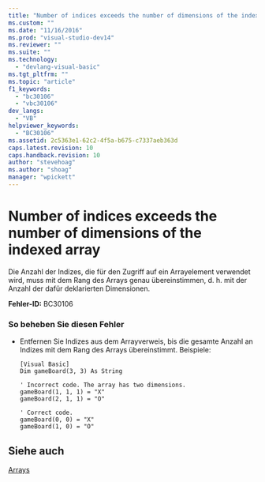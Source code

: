 ```yaml
---
title: "Number of indices exceeds the number of dimensions of the indexed array | Microsoft Docs"
ms.custom: ""
ms.date: "11/16/2016"
ms.prod: "visual-studio-dev14"
ms.reviewer: ""
ms.suite: ""
ms.technology: 
  - "devlang-visual-basic"
ms.tgt_pltfrm: ""
ms.topic: "article"
f1_keywords: 
  - "bc30106"
  - "vbc30106"
dev_langs: 
  - "VB"
helpviewer_keywords: 
  - "BC30106"
ms.assetid: 2c5363e1-62c2-4f5a-b675-c7337aeb363d
caps.latest.revision: 10
caps.handback.revision: 10
author: "stevehoag"
ms.author: "shoag"
manager: "wpickett"
---
```

# Number of indices exceeds the number of dimensions of the indexed array
Die Anzahl der Indizes, die für den Zugriff auf ein Arrayelement verwendet wird, muss mit dem Rang des Arrays genau übereinstimmen, d. h. mit der Anzahl der dafür deklarierten Dimensionen.  
  
 **Fehler\-ID:** BC30106  
  
### So beheben Sie diesen Fehler  
  
-   Entfernen Sie Indizes aus dem Arrayverweis, bis die gesamte Anzahl an Indizes mit dem Rang des Arrays übereinstimmt.  Beispiele:  
  
    ```  
    [Visual Basic]  
    Dim gameBoard(3, 3) As String  
  
    ' Incorrect code. The array has two dimensions.  
    gameBoard(1, 1, 1) = "X"  
    gameBoard(2, 1, 1) = "O"  
  
    ' Correct code.  
    gameBoard(0, 0) = "X"  
    gameBoard(1, 0) = "O"  
    ```  
  
## Siehe auch  
 [Arrays](../../../visual-basic/programming-guide/language-features/arrays/index.md)